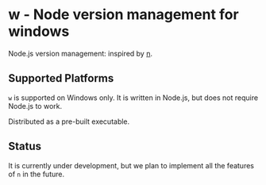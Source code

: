 # w - Node version management for windows

Node.js version management: inspired by [n](https://github.com/tj/n).

## Supported Platforms

`w` is supported on Windows only.
It is written in Node.js, but does not require Node.js to work.

Distributed as a pre-built executable.

## Status

It is currently under development, but we plan to implement all the features of `n` in the future.